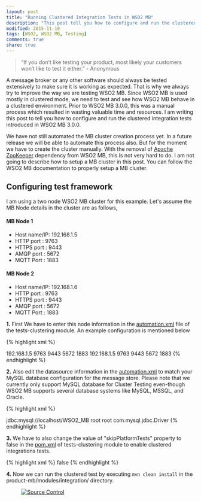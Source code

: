 ```yaml
---
layout: post
title: "Running Clustered Integration Tests in WSO2 MB"
description: "This post tell you how to configure and run the clustered integration tests introduced in the WSO2 MB 3.0.0."
modified: 2015-11-10
tags: [WSO2, WSO2 MB, Testing]
comments: true
share: true
---
```


>  “If you don’t like testing your product, most likely your customers won’t like to test it either.” - Anonymous

A message broker or any other software should always be tested
extensively to make sure it is working as expected. That is why we
always try to improve the way we are testing WSO2 MB. Since WSO2 MB is
used mostly in clustered mode, we need to test and see how WSO2 MB
behave in a clustered environment. Prior to WSO2 MB 3.0.0, this was a
manual process which resulted in wasting valuable time and
resources. I am writing this post to tell you how to configure and run
the clustered integration tests introduced in WSO2 MB 3.0.0.

We have not still automated the MB cluster creation process yet.  In a
future release we will be able to automate this process also. But for
the moment we have to create the cluster manually. With the removal of
[Apache ZooKeeper][1] dependency from WSO2 MB, this is not very hard
to do. I am not going to describe how to setup a MB cluster in this
post. You can follow the WSO2 MB documentation to properly setup a MB
cluster.

## Configuring test framework
I am using a two node WSO2 MB cluster for this example. Let's assume
the MB Node details in the cluster are as follows,

#### MB Node 1
* Host name/IP: 192.168.1.5
* HTTP port   : 9763
* HTTPS port  : 9443
* AMQP port   : 5672
* MQTT Port   : 1883

#### MB Node 2
* Host name/IP: 192.168.1.6
* HTTP port   : 9763
* HTTPS port  : 9443
* AMQP port   : 5672
* MQTT Port   : 1883

**1\.** First We have to enter this node information in the [automation.xml][2] file of
the tests-clustering module. An example configuration is mentioned
below

{% highlight xml %}
<!--
    This section will initiate the initial deployment of the platform required by
    the test suites.
-->
<platform>
  <!--
      cluster instance details to be used to platform test execution
  -->
  <productGroup name="MB_Cluster" clusteringEnabled="false" default="true">
    <instance name="mb002" type="standalone" nonBlockingTransportEnabled="false">
      <hosts>
        <host type="default">192.168.1.5</host>
      </hosts>
      <ports>
        <port type="http">9763</port>
        <port type="https">9443</port>
        <port type="qpid">5672</port>
        <port type="mqtt">1883</port>
      </ports>
      <properties>
      </properties>
    </instance>
    <instance name="mb003" type="standalone" nonBlockingTransportEnabled="false">
      <hosts>
        <host type="default">192.168.1.5</host>
      </hosts>
      <ports>
        <port type="http">9763</port>
        <port type="https">9443</port>
        <port type="qpid">5672</port>
        <port type="mqtt">1883</port>
      </ports>
      <properties>
      </properties>
    </instance>
  </productGroup>
</platform>
{% endhighlight %}


**2.** Also edit the datasource information in the [automation.xml][2]
  to match your MySQL database configuration for the message
  store. Please note that we currently only support MySQL database for
  Cluster Testing even-though WSO2 MB supports several database systems
  like MySQL, MSSQL, and Oracle.

{% highlight xml %}
<!--
Database configuration to be used for data service testing. DB configuration in dbs files will be replaced with
below configuration at test run time
-->
<datasources>
  <datasource name="mbCluster">
    <url>jdbc:mysql://localhost/WSO2_MB</url>
    <username>root</username>
    <password>root</password>
    <driverClassName>com.mysql.jdbc.Driver</driverClassName>
  </datasource>
</datasources>
{% endhighlight %}

**3\.** We have to also change the value of "skipPlatformTests" property to
false in the
[pom.xml](https://github.com/wso2/product-mb/blob/master/modules/integration/tests-platform/tests-clustering/pom.xml)
of tests-clustering module to enable clustered integrations tests.

{% highlight xml %}
<properties>
  <skipPlatformTests>false</skipPlatformTests>
</properties>
{% endhighlight %}

**4\.**  Now we can run the clustered test by executing `mvn clean install` in the
product-mb/modules/integration/ directory.

<figure>
	<a href="{{ site.url }}/images/source_control_angriestprogrammer_com.png">
        <img src="{{ site.url }}/images/Testing_andy_glover.jpg" alt="Source Control">
    </a>
</figure>

[1]: https://zookeeper.apache.org/
[2]: https://github.com/wso2/product-mb/blob/master/modules/integration/tests-platform/tests-clustering/src/test/resources/automation.xml
